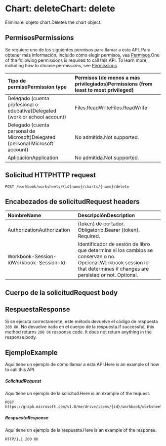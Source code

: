 # <a name="chart-delete"></a><span data-ttu-id="f2ca3-101">Chart: delete</span><span class="sxs-lookup"><span data-stu-id="f2ca3-101">Chart: delete</span></span>

<span data-ttu-id="f2ca3-102">Elimina el objeto chart.</span><span class="sxs-lookup"><span data-stu-id="f2ca3-102">Deletes the chart object.</span></span>
## <a name="permissions"></a><span data-ttu-id="f2ca3-103">Permisos</span><span class="sxs-lookup"><span data-stu-id="f2ca3-103">Permissions</span></span>
<span data-ttu-id="f2ca3-p101">Se requiere uno de los siguientes permisos para llamar a esta API. Para obtener más información, incluido cómo elegir permisos, vea [Permisos](../../../concepts/permissions_reference.md).</span><span class="sxs-lookup"><span data-stu-id="f2ca3-p101">One of the following permissions is required to call this API. To learn more, including how to choose permissions, see [Permissions](../../../concepts/permissions_reference.md).</span></span>

|<span data-ttu-id="f2ca3-106">Tipo de permiso</span><span class="sxs-lookup"><span data-stu-id="f2ca3-106">Permission type</span></span>      | <span data-ttu-id="f2ca3-107">Permisos (de menos a más privilegiados)</span><span class="sxs-lookup"><span data-stu-id="f2ca3-107">Permissions (from least to most privileged)</span></span>              |
|:--------------------|:---------------------------------------------------------|
|<span data-ttu-id="f2ca3-108">Delegado (cuenta profesional o educativa)</span><span class="sxs-lookup"><span data-stu-id="f2ca3-108">Delegated (work or school account)</span></span> | <span data-ttu-id="f2ca3-109">Files.ReadWrite</span><span class="sxs-lookup"><span data-stu-id="f2ca3-109">Files.ReadWrite</span></span>    |
|<span data-ttu-id="f2ca3-110">Delegado (cuenta personal de Microsoft)</span><span class="sxs-lookup"><span data-stu-id="f2ca3-110">Delegated (personal Microsoft account)</span></span> | <span data-ttu-id="f2ca3-111">No admitida.</span><span class="sxs-lookup"><span data-stu-id="f2ca3-111">Not supported.</span></span>    |
|<span data-ttu-id="f2ca3-112">Aplicación</span><span class="sxs-lookup"><span data-stu-id="f2ca3-112">Application</span></span> | <span data-ttu-id="f2ca3-113">No admitida.</span><span class="sxs-lookup"><span data-stu-id="f2ca3-113">Not supported.</span></span> |

## <a name="http-request"></a><span data-ttu-id="f2ca3-114">Solicitud HTTP</span><span class="sxs-lookup"><span data-stu-id="f2ca3-114">HTTP request</span></span>
<!-- { "blockType": "ignored" } -->
```http
POST /workbook/worksheets/{id|name}/charts/{name}/delete

```
## <a name="request-headers"></a><span data-ttu-id="f2ca3-115">Encabezados de solicitud</span><span class="sxs-lookup"><span data-stu-id="f2ca3-115">Request headers</span></span>
| <span data-ttu-id="f2ca3-116">Nombre</span><span class="sxs-lookup"><span data-stu-id="f2ca3-116">Name</span></span>       | <span data-ttu-id="f2ca3-117">Descripción</span><span class="sxs-lookup"><span data-stu-id="f2ca3-117">Description</span></span>|
|:---------------|:----------|
| <span data-ttu-id="f2ca3-118">Authorization</span><span class="sxs-lookup"><span data-stu-id="f2ca3-118">Authorization</span></span>  | <span data-ttu-id="f2ca3-p102">{token} de portador. Obligatorio.</span><span class="sxs-lookup"><span data-stu-id="f2ca3-p102">Bearer {token}. Required.</span></span> |
| <span data-ttu-id="f2ca3-121">Workbook-Session-Id</span><span class="sxs-lookup"><span data-stu-id="f2ca3-121">Workbook-Session-Id</span></span>  | <span data-ttu-id="f2ca3-p103">Identificador de sesión de libro que determina si los cambios se conservan o no. Opcional.</span><span class="sxs-lookup"><span data-stu-id="f2ca3-p103">Workbook session Id that determines if changes are persisted or not. Optional.</span></span>|

## <a name="request-body"></a><span data-ttu-id="f2ca3-124">Cuerpo de la solicitud</span><span class="sxs-lookup"><span data-stu-id="f2ca3-124">Request body</span></span>

## <a name="response"></a><span data-ttu-id="f2ca3-125">Respuesta</span><span class="sxs-lookup"><span data-stu-id="f2ca3-125">Response</span></span>

<span data-ttu-id="f2ca3-p104">Si se ejecuta correctamente, este método devuelve el código de respuesta `200 OK`. No devuelve nada en el cuerpo de la respuesta.</span><span class="sxs-lookup"><span data-stu-id="f2ca3-p104">If successful, this method returns `200 OK` response code. It does not return anything in the response body.</span></span>

## <a name="example"></a><span data-ttu-id="f2ca3-128">Ejemplo</span><span class="sxs-lookup"><span data-stu-id="f2ca3-128">Example</span></span>
<span data-ttu-id="f2ca3-129">Aquí tiene un ejemplo de cómo llamar a esta API.</span><span class="sxs-lookup"><span data-stu-id="f2ca3-129">Here is an example of how to call this API.</span></span>
##### <a name="request"></a><span data-ttu-id="f2ca3-130">Solicitud</span><span class="sxs-lookup"><span data-stu-id="f2ca3-130">Request</span></span>
<span data-ttu-id="f2ca3-131">Aquí tiene un ejemplo de la solicitud.</span><span class="sxs-lookup"><span data-stu-id="f2ca3-131">Here is an example of the request.</span></span>
<!-- {
  "blockType": "request",
  "name": "chart_delete"
}-->
```http
POST https://graph.microsoft.com/v1.0/me/drive/items/{id}/workbook/worksheets/{id|name}/charts/{name}/delete
```

##### <a name="response"></a><span data-ttu-id="f2ca3-132">Respuesta</span><span class="sxs-lookup"><span data-stu-id="f2ca3-132">Response</span></span>
<span data-ttu-id="f2ca3-133">Aquí tiene un ejemplo de la respuesta.</span><span class="sxs-lookup"><span data-stu-id="f2ca3-133">Here is an example of the response.</span></span> 
<!-- {
  "blockType": "response"
} -->
```http
HTTP/1.1 200 OK
```

<!-- uuid: 8fcb5dbc-d5aa-4681-8e31-b001d5168d79
2015-10-25 14:57:30 UTC -->
<!-- {
  "type": "#page.annotation",
  "description": "Chart: delete",
  "keywords": "",
  "section": "documentation",
  "tocPath": ""
}-->